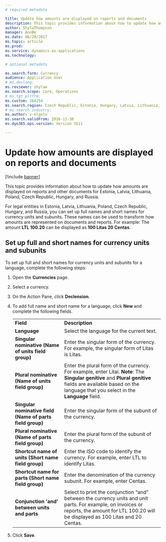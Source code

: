 ```yaml
---
# required metadata

title: Update how amounts are displayed on reports and documents
description: This topic provides information about how to update how amounts are displayed on reports and other documents for Estonia, Latvia, Lithuania, Poland, Czech Republic, Hungary, and Russia.
author: ShylaThompson
manager: AnnBe
ms.date: 06/20/2017
ms.topic: article
ms.prod: 
ms.service: dynamics-ax-applications
ms.technology: 

# optional metadata

ms.search.form: Currency
audience: Application User
# ms.devlang: 
ms.reviewer: shylaw
ms.search.scope: Core, Operations
# ms.tgt_pltfrm: 
ms.custom: 264254
ms.search.region: Czech Republic, Estonia, Hungary, Latvia, Lithuania, Poland, Russia
# ms.search.industry: 
ms.author: v-elgolu
ms.search.validFrom: 2016-11-30
ms.dyn365.ops.version: Version 1611

---
```


# Update how amounts are displayed on reports and documents

[!include [banner](../includes/banner.md)]

This topic provides information about how to update how amounts are displayed on reports and other documents for Estonia, Latvia, Lithuania, Poland, Czech Republic, Hungary, and Russia.

For legal entities in Estonia, Latvia, Lithuania, Poland, Czech Republic, Hungary, and Russia, you can set up full names and short names for currency units and subunits. These names can be used to transform how amounts are represented on documents and reports. For example: The amount **LTL 100.20** can be displayed as **100 Litas 20 Centas**.

## Set up full and short names for currency units and subunits
To set up full and short names for currency units and subunits for a language, complete the following steps:

1. Open the **Currencies** page.
2. Select a currency.
3. On the Action Pane, click **Declension**.
4. To add full name and short name for a language, click **New** and complete the following fields.

   |                                                                        |                                                                                                                                                                                                                                                                        |
   |------------------------------------------------------------------------|------------------------------------------------------------------------------------------------------------------------------------------------------------------------------------------------------------------------------------------------------------------------|
   |                         <strong>Field</strong>                         |                                                                                                                      <strong>Description</strong>                                                                                                                      |
   |                       <strong>Language</strong>                        |                                                                                                               Select the language for the current text.                                                                                                                |
   |    <strong>Singular nominative (Name of units field group)</strong>    |                                                                                       Enter the singular form of the currency. For example, the singular form of Litas is Litas.                                                                                       |
   |     <strong>Plural nominative (Name of units field group)</strong>     | Enter the plural form of the currency. For example, enter Litai. <strong>Note</strong>: The <strong>Singular genitive</strong> and <strong>Plural genitive</strong> fields are available based on the language that you select in the <strong>Language</strong> field. |
   | <strong>Singular nominative field (Name of parts field group)</strong> |                                                                                                        Enter the singular form of the subunit of the currency.                                                                                                         |
   |     <strong>Plural nominative (Name of parts field group)</strong>     |                                                                                                         Enter the plural form of the subunit of the currency.                                                                                                          |
   |    <strong>Shortcut name of units (Short name field group)</strong>    |                                                                                         Enter the ISO code to identify the currency. For example, enter LTL to identify Litas.                                                                                         |
   |   <strong>Shortcut name for parts (Short name field group)</strong>    |                                                                                               Enter the denomination of the currency subunit. For example, enter Centas.                                                                                               |
   |       <strong>Conjunction 'and' between units and parts</strong>       |                                     Select to print the conjunction “and” between the currency units and unit parts. For example, on invoices or reports, the amount for LTL 100.20 will be displayed as 100 Litas and 20 Centas.                                      |


5. Click **Save**.




